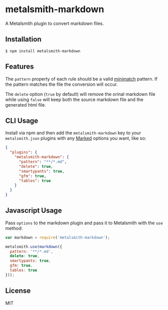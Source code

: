 
# metalsmith-markdown

  A Metalsmith plugin to convert markdown files.

## Installation

    $ npm install metalsmith-markdown

## Features

The `pattern` property of each rule should be a valid [minimatch](https://www.npmjs.org/package/minimatch) pattern. If the pattern matches the file the conversion will occur.

The ```delete``` option (```true``` by default) will remove the orinal markdown file while using ```false``` will keep both the source markdown file and the generated html file.

## CLI Usage

  Install via npm and then add the `metalsmith-markdown` key to your `metalsmith.json` plugins with any [Marked](https://github.com/chjj/marked) options you want, like so:

```json
{
  "plugins": {
    "metalsmith-markdown": {
      "pattern": "**/*.md",
      "delete": true,
      "smartypants": true,
      "gfm": true,
      "tables": true
    }
  }
}
```


## Javascript Usage

  Pass `options` to the markdown plugin and pass it to Metalsmith with the `use` method:

```js
var markdown = require('metalsmith-markdown');

metalsmith.use(markdown({
  pattern: '**/*.md',
  delete: true,
  smartypants: true,
  gfm: true,
  tables: true
}));
```

## License

  MIT